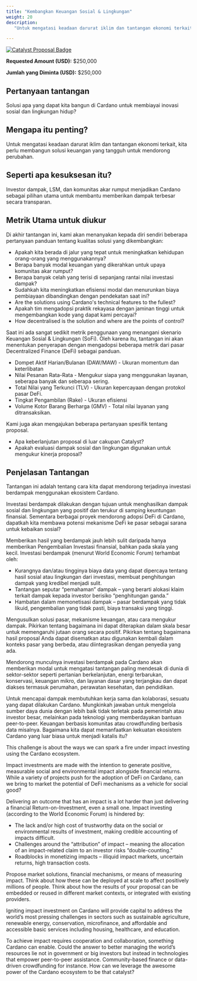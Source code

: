 ```yaml
---
title: "Kembangkan Keuangan Sosial & Lingkungan"
weight: 20
description:
   "Untuk mengatasi keadaan darurat iklim dan tantangan ekonomi terkait, kita perlu membangun solusi keuangan yang tangguh untuk mendorong perubahan. Solusi apa yang dapat kita bangun di Cardano untuk membiayai inovasi sosial dan lingkungan?"

---
```


[![Catalyst Proposal Badge](https://img.shields.io/badge/Proposal-Catalyst-blue)](https://cardano.ideascale.com/a/dtd/SoFi-Social-Finance/368902-48088)

**Requested Amount (USD):** $250,000

**Jumlah yang Diminta (USD):** $250,000

## Pertanyaan tantangan

Solusi apa yang dapat kita bangun di Cardano untuk membiayai inovasi sosial dan lingkungan hidup?

## Mengapa itu penting?

Untuk mengatasi keadaan darurat iklim dan tantangan ekonomi terkait, kita perlu membangun solusi keuangan yang tangguh untuk mendorong perubahan.

## Seperti apa kesuksesan itu?

Investor dampak, LSM, dan komunitas akar rumput menjadikan Cardano sebagai pilihan utama untuk membantu memberikan dampak terbesar secara transparan.

## Metrik Utama untuk diukur

Di akhir tantangan ini, kami akan menanyakan kepada diri sendiri beberapa pertanyaan panduan tentang kualitas solusi yang dikembangkan:

- Apakah kita berada di jalur yang tepat untuk meningkatkan kehidupan orang-orang yang menggunakannya?
- Berapa banyak modal keuangan yang dikerahkan untuk upaya komunitas akar rumput?
- Berapa banyak celah yang terisi di sepanjang rantai nilai investasi dampak?
- Sudahkah kita meningkatkan efisiensi modal dan menurunkan biaya pembiayaan dibandingkan dengan pendekatan saat ini?
- Are the solutions using Cardano's technical features to the fullest?
- Apakah tim mengadopsi praktik rekayasa dengan jaminan tinggi untuk mengembangkan kode yang dapat kami percayai?
- How decentralised is the solution and where are the points of control?

Saat ini ada sangat sedikit metrik penggunaan yang menangani skenario Keuangan Sosial &amp; Lingkungan (SoFi). Oleh karena itu, tantangan ini akan menentukan penyerapan dengan mengadopsi beberapa metrik dari pasar Decentralized Finance (DeFi) sebagai panduan.

- Dompet Aktif Harian/Bulanan (DAW/MAW) - Ukuran momentum dan keterlibatan
- Nilai Pesanan Rata-Rata - Mengukur siapa yang menggunakan layanan, seberapa banyak dan seberapa sering.
- Total Nilai yang Terkunci (TLV) - Ukuran kepercayaan dengan protokol pasar DeFi.
- Tingkat Pengambilan (Rake) - Ukuran efisiensi
- Volume Kotor Barang Berharga (GMV) - Total nilai layanan yang ditransaksikan.

Kami juga akan mengajukan beberapa pertanyaan spesifik tentang proposal.

- Apa keberlanjutan proposal di luar cakupan Catalyst?
- Apakah evaluasi dampak sosial dan lingkungan digunakan untuk mengukur kinerja proposal?

## Penjelasan Tantangan

Tantangan ini adalah tentang cara kita dapat mendorong terjadinya investasi berdampak menggunakan ekosistem Cardano.

Investasi berdampak dilakukan dengan tujuan untuk menghasilkan dampak sosial dan lingkungan yang positif dan terukur di samping keuntungan finansial. Sementara berbagai proyek mendorong adopsi DeFi di Cardano, dapatkah kita membawa potensi mekanisme DeFi ke pasar sebagai sarana untuk kebaikan sosial?

Memberikan hasil yang berdampak jauh lebih sulit daripada hanya memberikan Pengembalian Investasi finansial, bahkan pada skala yang kecil. Investasi berdampak (menurut World Economic Forum) terhambat oleh:

- Kurangnya dan/atau tingginya biaya data yang dapat dipercaya tentang hasil sosial atau lingkungan dari investasi, membuat penghitungan dampak yang kredibel menjadi sulit.
- Tantangan seputar “pemahaman” dampak – yang berarti alokasi klaim terkait dampak kepada investor berisiko “penghitungan ganda.”
- Hambatan dalam memonetisasi dampak – pasar berdampak yang tidak likuid, pengembalian yang tidak pasti, biaya transaksi yang tinggi.

Mengusulkan solusi pasar, mekanisme keuangan, atau cara mengukur dampak. Pikirkan tentang bagaimana ini dapat diterapkan dalam skala besar untuk memengaruhi jutaan orang secara positif. Pikirkan tentang bagaimana hasil proposal Anda dapat disematkan atau digunakan kembali dalam konteks pasar yang berbeda, atau diintegrasikan dengan penyedia yang ada.

Mendorong munculnya investasi berdampak pada Cardano akan memberikan modal untuk mengatasi tantangan paling mendesak di dunia di sektor-sektor seperti pertanian berkelanjutan, energi terbarukan, konservasi, keuangan mikro, dan layanan dasar yang terjangkau dan dapat diakses termasuk perumahan, perawatan kesehatan, dan pendidikan.

Untuk mencapai dampak membutuhkan kerja sama dan kolaborasi, sesuatu yang dapat dilakukan Cardano. Mungkinkah jawaban untuk mengelola sumber daya dunia dengan lebih baik tidak terletak pada pemerintah atau investor besar, melainkan pada teknologi yang memberdayakan bantuan peer-to-peer. Keuangan berbasis komunitas atau crowdfunding berbasis data misalnya. Bagaimana kita dapat memanfaatkan kekuatan ekosistem Cardano yang luar biasa untuk menjadi katalis itu?

This challenge is about the ways we can spark a fire under impact investing using the Cardano ecosystem.

Impact investments are made with the intention to generate positive, measurable social and environmental impact alongside financial returns. While a variety of projects push for the adoption of DeFi on Cardano, can we bring to market the potential of DeFi mechanisms as a vehicle for social good?

Delivering an outcome that has an impact is a lot harder than just delivering a financial Return-on-Investment, even a small one. Impact investing (according to the World Economic Forum) is hindered by:

- The lack and/or high cost of trustworthy data on the social or environmental results of investment, making credible accounting of impacts difficult.
- Challenges around the “attribution” of impact – meaning the allocation of an impact-related claim to an investor risks “double-counting.”
- Roadblocks in monetizing impacts – illiquid impact markets, uncertain returns, high transaction costs.

Propose market solutions, financial mechanisms, or means of measuring impact. Think about how these can be deployed at scale to affect positively millions of people. Think about how the results of your proposal can be embedded or reused in different market contexts, or integrated with existing providers.

Igniting impact investment on Cardano will provide capital to address the world’s most pressing challenges in sectors such as sustainable agriculture, renewable energy, conservation, microfinance, and affordable and accessible basic services including housing, healthcare, and education.

To achieve impact requires cooperation and collaboration, something Cardano can enable. Could the answer to better managing the world’s resources lie not in government or big investors but instead in technologies that empower peer-to-peer assistance. Community-based finance or data-driven crowdfunding for instance. How can we leverage the awesome power of the Cardano ecosystem to be that catalyst?